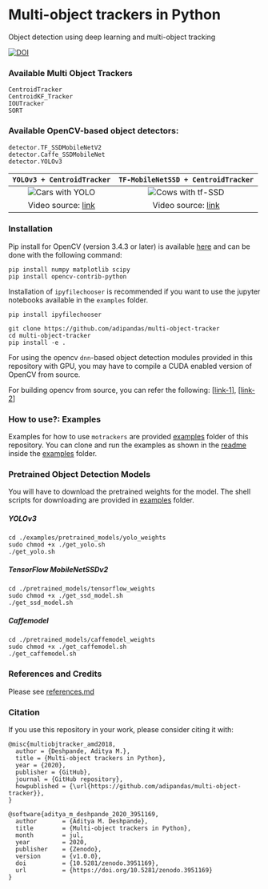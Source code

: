 [cars-yolo-output]: examples/assets/cars.gif "Sample Output with YOLO"
[cows-tf-ssd-output]: examples/assets/cows.gif "Sample Output with SSD"

# Multi-object trackers in Python
Object detection using deep learning and multi-object tracking

[![DOI](https://zenodo.org/badge/148338463.svg)](https://zenodo.org/badge/latestdoi/148338463)

### Available Multi Object Trackers

```
CentroidTracker
CentroidKF_Tracker
IOUTracker
SORT
```

### Available OpenCV-based object detectors:

```
detector.TF_SSDMobileNetV2
detector.Caffe_SSDMobileNet
detector.YOLOv3
```

`YOLOv3 + CentroidTracker` |  `TF-MobileNetSSD + CentroidTracker`
:-------------------------:|:-------------------------:
![Cars with YOLO][cars-yolo-output]  |  ![Cows with tf-SSD][cows-tf-ssd-output]
Video source: [link](https://flic.kr/p/89KYXt) | Video source: [link](https://flic.kr/p/26WeEWy)


### Installation
Pip install for OpenCV (version 3.4.3 or later) is available [here](https://pypi.org/project/opencv-python/) and can be done with the following command:

```
pip install numpy matplotlib scipy
pip install opencv-contrib-python
```

Installation of `ipyfilechooser` is recommended if you want to use the jupyter notebooks available in the ```examples``` folder.
```
pip install ipyfilechooser
```

```
git clone https://github.com/adipandas/multi-object-tracker
cd multi-object-tracker
pip install -e .
```

For using the opencv `dnn`-based object detection modules provided in this repository with GPU, you may have to compile a CUDA enabled version of OpenCV from source.

For building opencv from source, you can refer the following: [[link-1](https://docs.opencv.org/master/df/d65/tutorial_table_of_content_introduction.html)], [[link-2](https://www.pyimagesearch.com/2020/02/03/how-to-use-opencvs-dnn-module-with-nvidia-gpus-cuda-and-cudnn/)]

### How to use?: Examples

Examples for how to use `motrackers` are provided [examples](./examples/) folder of this repository.
You can clone and run the examples as shown in the [readme](examples/readme.md) inside the [examples](./examples/) folder.

### Pretrained Object Detection Models

You will have to download the pretrained weights for the model. The shell scripts for downloading are provided in [examples](examples/) folder.

##### YOLOv3
```
cd ./examples/pretrained_models/yolo_weights
sudo chmod +x ./get_yolo.sh
./get_yolo.sh
```

##### TensorFlow MobileNetSSDv2
```
cd ./pretrained_models/tensorflow_weights
sudo chmod +x ./get_ssd_model.sh
./get_ssd_model.sh
```

##### Caffemodel
```
cd ./pretrained_models/caffemodel_weights
sudo chmod +x ./get_caffemodel.sh
./get_caffemodel.sh
```

### References and Credits

Please see [references.md](REFERENCES.md)

### Citation

If you use this repository in your work, please consider citing it with:
```
@misc{multiobjtracker_amd2018,
  author = {Deshpande, Aditya M.},
  title = {Multi-object trackers in Python},
  year = {2020},
  publisher = {GitHub},
  journal = {GitHub repository},
  howpublished = {\url{https://github.com/adipandas/multi-object-tracker}},
}
```

```
@software{aditya_m_deshpande_2020_3951169,
  author       = {Aditya M. Deshpande},
  title        = {Multi-object trackers in Python},
  month        = jul,
  year         = 2020,
  publisher    = {Zenodo},
  version      = {v1.0.0},
  doi          = {10.5281/zenodo.3951169},
  url          = {https://doi.org/10.5281/zenodo.3951169}
}
```
